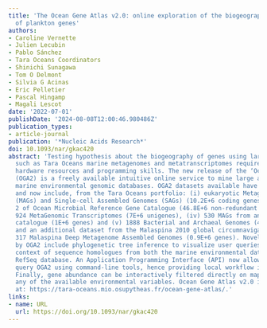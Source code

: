 ```yaml
---
title: 'The Ocean Gene Atlas v2.0: online exploration of the biogeography and phylogeny
  of plankton genes'
authors:
- Caroline Vernette
- Julien Lecubin
- Pablo Sánchez
- Tara Oceans Coordinators
- Shinichi Sunagawa
- Tom O Delmont
- Silvia G Acinas
- Eric Pelletier
- Pascal Hingamp
- Magali Lescot
date: '2022-07-01'
publishDate: '2024-08-08T12:00:46.980486Z'
publication_types:
- article-journal
publication: '*Nucleic Acids Research*'
doi: 10.1093/nar/gkac420
abstract: 'Testing hypothesis about the biogeography of genes using large data resources
  such as Tara Oceans marine metagenomes and metatranscriptomes requires significant
  hardware resources and programming skills. The new release of the ‘Ocean Gene Atlas’
  (OGA2) is a freely available intuitive online service to mine large and complex
  marine environmental genomic databases. OGA2 datasets available have been extended
  and now include, from the Tara Oceans portfolio: (i) eukaryotic Metagenome-Assembled-Genomes
  (MAGs) and Single-cell Assembled Genomes (SAGs) (10.2E+6 coding genes), (ii) version
  2 of Ocean Microbial Reference Gene Catalogue (46.8E+6 non-redundant genes), (iii)
  924 MetaGenomic Transcriptomes (7E+6 unigenes), (iv) 530 MAGs from an Arctic MAG
  catalogue (1E+6 genes) and (v) 1888 Bacterial and Archaeal Genomes (4.5E+6 genes),
  and an additional dataset from the Malaspina 2010 global circumnavigation: (vi)
  317 Malaspina Deep Metagenome Assembled Genomes (0.9E+6 genes). Novel analyses enabled
  by OGA2 include phylogenetic tree inference to visualize user queries within their
  context of sequence homologues from both the marine environmental dataset and the
  RefSeq database. An Application Programming Interface (API) now allows users to
  query OGA2 using command-line tools, hence providing local workflow integration.
  Finally, gene abundance can be interactively filtered directly on map displays using
  any of the available environmental variables. Ocean Gene Atlas v2.0 is freely-available
  at: https://tara-oceans.mio.osupytheas.fr/ocean-gene-atlas/.'
links:
- name: URL
  url: https://doi.org/10.1093/nar/gkac420
---
```

